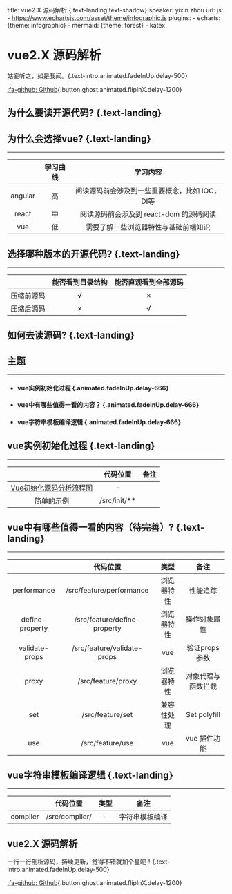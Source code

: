 title: vue2.X 源码解析  {.text-landing.text-shadow}
speaker: yixin.zhou
url: 
js:
    - https://www.echartsjs.com/asset/theme/infographic.js
plugins:
    - echarts: {theme: infographic}
    - mermaid: {theme: forest}
    - katex

<slide class="bg-black-blue aligncenter" image="https://cn.bing.com/az/hprichbg/rb/RainierDawn_EN-AU3730494945_1920x1080.jpg .dark">

# vue2.X 源码解析

姑妄听之，如是我闻。{.text-intro.animated.fadeInUp.delay-500}

[:fa-github: Github](https://github.com/xams-creator/vue-light){.button.ghost.animated.flipInX.delay-1200}



<slide class="aligncenter">

## 为什么要读开源代码? {.text-landing}

<slide class="size-50 aligncenter">

## 为什么会选择vue? {.text-landing}
---

|      |   学习曲线  | 学习内容  |
| :------------: |  :------------: | :------------: |
| angular  |  高  | 阅读源码前会涉及到一些重要概念，比如 IOC，DI等    |
| react  |  中  | 阅读源码前会涉及到 react-dom 的源码阅读 |
| vue  |  低  | 需要了解一些浏览器特性与基础前端知识 |

<slide :class=" size-50 aligncenter">

## 选择哪种版本的开源代码? {.text-landing}
---


|      |   能否看到目录结构  | 能否直观看到全部源码  |
| :------------: |  :------------: | :------------: |
| 压缩前源码  |  √  | ×  |
| 压缩后源码  |  ×  | √ |


<slide class="aligncenter">

## 如何去读源码? {.text-landing}

<div style='display: none'>
- #### 1.通过官方文档了解框架基础概念 {.animated.fadeInUp.delay-666}
- #### 2.提出问题	{.animated.fadeInUp.delay-666}
- #### 3.阅读源码 {.animated.fadeInUp.delay-666}
- #### 4.整理源码逻辑到文档 {.animated.fadeInUp.delay-666}
- #### 5.重复 2 - 4 步 {.animated.fadeInUp.delay-666}
</div>



<slide class="bg-gradient-r" :class=" size-50 aligncenter" image="https://cn.bing.com/az/hprichbg/rb/WinterLynx_ZH-CN7158207296_1920x1080.jpg .dark">

## 主题
---

- #### vue实例初始化过程 {.animated.fadeInUp.delay-666}
- #### vue中有哪些值得一看的内容？	{.animated.fadeInUp.delay-666}
- #### vue字符串模板编译逻辑 {.animated.fadeInUp.delay-666}

<slide class="size-60 aligncenter">

## vue实例初始化过程 {.text-landing}
--- 

|      |   代码位置  |  备注  |
| :------------: |  :------------: | :------------: |
|  [Vue初始化源码分析流程图](https://www.processon.com/view/5f8411a763768906e66a8352?fromnew=1) |  -  |   |
| 简单的示例  |  /src/init/**  |  |

<slide class="size-80 aligncenter">

## vue中有哪些值得一看的内容（待完善）? {.text-landing}

--- 

|      |   代码位置  | 类型 | 备注  |
| :------------: |  :------------: | :------------: | :------------: |
| performance  |  /src/feature/performance  |  浏览器特性 | 性能追踪|
| define-property  |  /src/feature/define-property  | 浏览器特性 | 操作对象属性 |
| validate-props  |  /src/feature/validate-props  |  vue | 验证props参数 |
| proxy  |  /src/feature/proxy  |  浏览器特性 | 对象代理与函数拦截 |
| set  |  /src/feature/set  |  兼容性处理 | Set polyfill |
| use  |  /src/feature/use  |  vue | vue 插件功能 |


<slide class="size-60 aligncenter">

## vue字符串模板编译逻辑 {.text-landing}
--- 

|      |   代码位置  | 类型 | 备注  |
| :------------: |  :------------: | :------------: | :------------: |
| compiler  |  /src/compiler/  |  - | 字符串模板编译|

<slide class="bg-black aligncenter" image="https://source.unsplash.com/n9WPPWiPPJw/ .anim">

##  vue2.X 源码解析 

一行一行剖析源码，持续更新，觉得不错就加个星吧！{.text-intro.animated.fadeInUp.delay-500}

[:fa-github: Github](https://github.com/ReactTraining/react-router/blob/master/packages/){.button.ghost.animated.flipInX.delay-1200}


